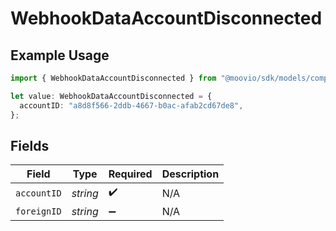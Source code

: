 # WebhookDataAccountDisconnected

## Example Usage

```typescript
import { WebhookDataAccountDisconnected } from "@moovio/sdk/models/components";

let value: WebhookDataAccountDisconnected = {
  accountID: "a8d8f566-2ddb-4667-b0ac-afab2cd67de8",
};
```

## Fields

| Field              | Type               | Required           | Description        |
| ------------------ | ------------------ | ------------------ | ------------------ |
| `accountID`        | *string*           | :heavy_check_mark: | N/A                |
| `foreignID`        | *string*           | :heavy_minus_sign: | N/A                |